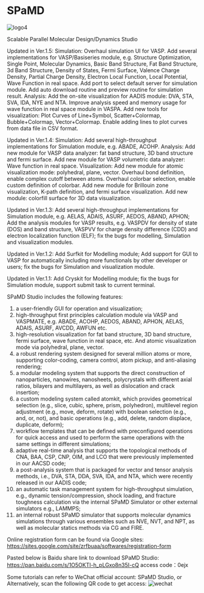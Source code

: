 # SPaMD

![logo4](https://user-images.githubusercontent.com/83065456/180380303-b4c5a121-9582-446e-b943-99f8b6da4648.gif)

Scalable Parallel Molecular Design/Dynamics Studio 

Updated in Ver.1.5: 
Simulation: Overhaul simulation UI for VASP. Add several implementations for VASP/Basiseries module, e.g. Structure Optimization, Single Point, Molecular Dynamics, Basic Band Structure, Fat Band Structure, 3d Band Structure, Density of States, Fermi Surface, Valence Charge Density, Partial Charge Density, Electron Local Function, Local Potential, Wave Function in real space. Add port to select default server for simulation module. Add auto download routine and preview routine for simulation result. 
Analysis: Add the on-site visualization for AADIS module: DVA, STA, SVA, IDA, NYE and NTA. Improve analysis speed and memory usage for wave function in real space module in VASPA. Add new tools for visualization: Plot Curves of Line+Symbol, Scatter+Colormap, Bubble+Colormap, Vector+Colormap. Enable adding lines to plot curves from data file in CSV format.

Updated in Ver.1.4: 
Simulation:
Add several high-throughput implementations for Simulation module, e.g. ABADE, ACOHP.
Analysis:
Add new module for VASP data analyzer: fat band structure, 3D band structure and fermi surface.
Add new module for VASP volumetric data analyzer: Wave function in real space.
Visualization:
Add new module for atomic visualization mode: polyhedral, plane, vector.
Overhaul bond definition, enable complex cutoff between atoms.
Overhaul colorbar selection, enable custom definition of colorbar.
Add new module for Brillouin zone visualization, K-path definition, and fermi surface visualization.
Add new module: colorfill surface for 3D data visualization.

Updated in Ver.1.3: Add several high-throughput implementations for Simulation module, e.g. AELAS, ADAIS, ASURF, AEDOS, ABAND, APHON; Add the analysis modules for VASP results, e.g. VASPDV for density of state (DOS) and band structure, VASPVV for charge density difference (CDD) and electron localization function (ELF); fix the bugs for modelling, Simulation and visualization modules. 

Updated in Ver.1.2: Add Surfkit for Modelling module; Add support for GUI to VASP for automatically including more functionals by other developer or users; fix the bugs for Simulation and visualization module. 

Updated in Ver.1.1: Add Cryskit for Modelling module; fix the bugs for Simulation module, support submit task to current terminal. 

SPaMD Studio includes the following features: 
1) a user-friendly GUI for operation and visualization; 
2) high-throughput first principles calculation module via VASP and VASPMATE, e.g. ABADE, ACOHP, AEDOS, ABAND, APHON, AELAS, ADAIS, ASURF, AVCDD, AWFUN etc.
3) high-resolution visualization for fat band structure, 3D band structure, fermi surface, wave function in real space, etc. And atomic visualization mode via polyhedral, plane, vector. 
4) a robust rendering system designed for several million atoms or more, supporting color-coding, camera control, atom pickup, and anti-aliasing rendering; 
5) a modular modeling system that supports the direct construction of nanoparticles, nanowires, nanosheets, polycrystals with different axial ratios, bilayers and multilayers, as well as dislocation and crack insertion; 
6) a custom modeling system called atomkit, which provides geometrical selection (e.g., slice, cubic, sphere, prism, polyhedron), multilevel region adjustment (e.g., move, deform, rotate) with boolean selection (e.g., and, or, not), and basic operations (e.g., add, delete, random displace, duplicate, deform); 
7) workflow templates that can be defined with preconfigured operations for quick access and used to perform the same operations with the same settings in different simulations; 
8) adaptive real-time analysis that supports the topological methods of CNA, BAA, CSP, CNP, OIM, and LCO that were previously implemented in our AACSD code; 
9) a post-analysis system that is packaged for vector and tensor analysis methods, i.e., DVA, STA, DDA, SVA, IDA, and NTA, which were recently released in our AADIS code; 
10) an automatic task management system for high-throughput simulation, e.g., dynamic tension/compression, shock loading, and fracture toughness calculation via the internal SPaMD Simulator or other external simulators e.g., LAMMPS;  
11) an internal robust SPaMD simulator that supports molecular dynamics simulations through various ensembles such as NVE, NVT, and NPT, as well as molecular statics methods via CG and FIRE.

Online registration form can be found via Google sites:
https://sites.google.com/site/zrfbuaa/softwares/registration-form

Pasted below is Baidu share link to download SPaMD Studio:
https://pan.baidu.com/s/1O5OKTI-h_pLGxo8n35I-cQ access code：0ejx

Some tutorials can refer to WeChat official account: SPaMD Studio, or Alternatively, scan the following QR code to get access:
![wechat](https://github.com/zrfcms/SPaMD/assets/83065456/32ee3de3-6eec-4b5e-b39d-a35dcce45143)
